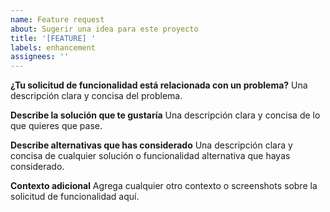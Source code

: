 ```yaml
---
name: Feature request
about: Sugerir una idea para este proyecto
title: '[FEATURE] '
labels: enhancement
assignees: ''
---
```


**¿Tu solicitud de funcionalidad está relacionada con un problema?**
Una descripción clara y concisa del problema.

**Describe la solución que te gustaría**
Una descripción clara y concisa de lo que quieres que pase.

**Describe alternativas que has considerado**
Una descripción clara y concisa de cualquier solución o funcionalidad alternativa que hayas considerado.

**Contexto adicional**
Agrega cualquier otro contexto o screenshots sobre la solicitud de funcionalidad aquí.
